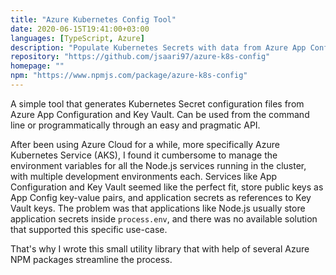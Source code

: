 ```yaml
---
title: "Azure Kubernetes Config Tool"
date: 2020-06-15T19:41:00+03:00
languages: [TypeScript, Azure]
description: "Populate Kubernetes Secrets with data from Azure App Configuration and Key Vault."
repository: "https://github.com/jsaari97/azure-k8s-config"
homepage: ""
npm: "https://www.npmjs.com/package/azure-k8s-config"
---
```


A simple tool that generates Kubernetes Secret configuration files from Azure App Configuration and Key Vault.
Can be used from the command line or programmatically through an easy and pragmatic API.

After been using Azure Cloud for a while, more specifically Azure Kubernetes Service (AKS),
I found it cumbersome to manage the environment variables for all the Node.js services running in the cluster, with multiple development environments each.
Services like App Configuration and Key Vault seemed like the perfect fit, store public keys as App Config key-value pairs, and application secrets as references to Key Vault keys.
The problem was that applications like Node.js usually store application secrets inside `process.env`, and there was no available solution that supported this specific use-case.

That's why I wrote this small utility library that with help of several Azure NPM packages streamline the process.

